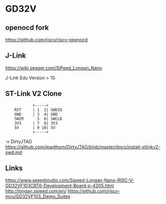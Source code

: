 GD32V
=====

openocd fork
------------
https://github.com/riscv/riscv-openocd

J-Link
------------
https://wiki.segger.com/SiPeed_Longan_Nano

J-Link Edu Version > 10

ST-Link V2 Clone
----------------
```
            +-----+
    RST     | 1  2| SWDIO
    GND     | 3  4| GND
    SWIM      5  6| SWCLK
    3V3     | 7  8| 3V3
    5V      | 9 10| 5V
            +-----+
```
-> DirtyJTAG 
https://github.com/jeanthom/DirtyJTAG/blob/master/docs/install-stlinkv2-swd.md



Links
-----

https://www.seeedstudio.com/Sipeed-Longan-Nano-RISC-V-GD32VF103CBT6-Development-Board-p-4205.html
http://longan.sipeed.com/en/
https://github.com/riscv-mcu/GD32VF103_Demo_Suites
